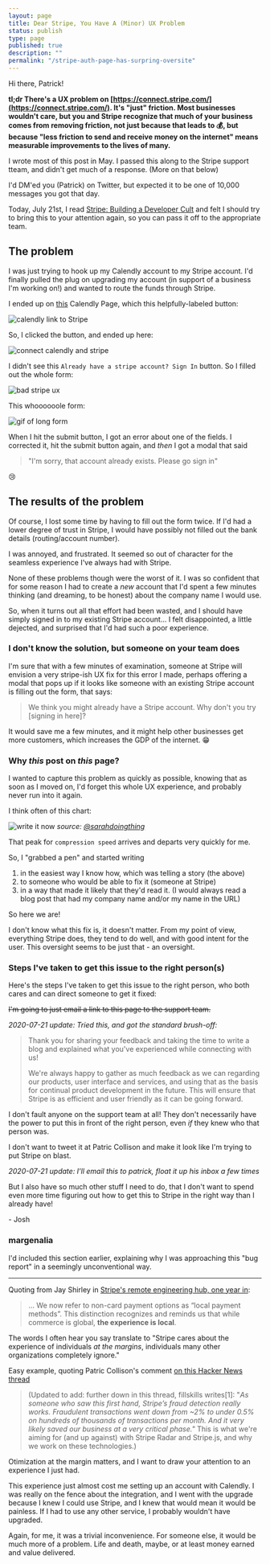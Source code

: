 ```yaml
---
layout: page
title: Dear Stripe, You Have A (Minor) UX Problem
status: publish
type: page
published: true
description: ""
permalink: "/stripe-auth-page-has-surpring-oversite"
---
```


Hi there, Patrick!

**tl;dr There's a UX problem on [https://connect.stripe.com/](https://connect.stripe.com/). It's "just" friction. Most businesses wouldn't care, but you and Stripe recognize that much of your business comes from removing friction, not just because that leads to 💰, but because "less friction to send and receive money on the internet" means measurable improvements to the lives of many.**

I wrote most of this post in May. I passed this along to the Stripe support tteam, and didn't get much of a response. (More on that below)

I'd DM'ed you (Patrick) on Twitter, but expected it to be one of 10,000 messages you got that day. 

Today, July 21st, I read [Stripe: Building a Developer Cult](https://subvert.substack.com/p/stripe-building-a-developer-cult) and felt I should try to bring this to your attention again, so you can pass it off to the appropriate team.


## The problem

I was just trying to hook up my Calendly account to my Stripe account. I'd finally pulled the plug on upgrading my account (in support of a business I'm working on!) and wanted to route the funds through Stripe.

I ended up on [this](https://calendly.com/integrations/stripe/) Calendly Page, which this helpfully-labeled button:

![calendly link to Stripe](/images/stripe_ux_00.jpg)

So, I clicked the button, and ended up here:

![connect calendly and stripe](/images/stripe_ux_02.jpg)

I didn't see this `Already have a stripe account? Sign In` button. So I filled out the whole form:

![bad stripe ux](/images/stripe_ux_01.jpg)

This whoooooole form:

![gif of long form](/images/stripe-surprising-oversite-01.gif)

When I hit the submit button, I got an error about one of the fields. I corrected it, hit the submit button again, and _then_ I got a modal that said 

> "I'm sorry, that account already exists. Please go sign in"

😢

## The results of the problem

Of course, I lost some time by having to fill out the form twice. If I'd had a lower degree of trust in Stripe, I would have possibly not filled out the bank details (routing/account number). 

I was annoyed, and frustrated. It seemed so out of character for the seamless experience I've always had with Stripe. 

None of these problems though were the worst of it. I was so confident that for some reason I had to create a _new_ account that I'd spent a few minutes thinking (and dreaming, to be honest) about the company name I would use. 

So, when it turns out all that effort had been wasted, and I should have simply signed in to my existing Stripe account... I felt disappointed, a little dejected, and surprised that I'd had such a poor experience. 

### I don't know the solution, but someone on your team does

I'm sure that with a few minutes of examination, someone at Stripe will envision a very stripe-ish UX fix for this error I made, perhaps offering a modal that pops up if it looks like someone with an existing Stripe account is filling out the form, that says:

> We think you might already have a Stripe account. Why don't you try [signing in here]?

It would save me a few minutes, and it might help other businesses get more customers, which increases the GDP of the internet. 😁

### Why _this_ post on _this_ page?

I wanted to capture this problem as quickly as possible, knowing that as soon as I moved on, I'd forget this whole UX experience, and probably never run into it again.

I think often of this chart:

![write it now](/images/2020-07-21-write-it-now.jpg)
_source: [@sarahdoingthing](https://twitter.com/sarahdoingthing/status/889082755203518464?s=20)_

That peak for `compression speed` arrives and departs very quickly for me. 

So, I "grabbed a pen" and started writing 

1. in the easiest way I know how, which was telling a story (the above) 
2. to someone who would be able to fix it (someone at Stripe)
3. in a way that made it likely that they'd read it. (I would always read a blog post that had my company name and/or my name in the URL)

So here we are! 

I don't know what this fix is, it doesn't matter. From my point of view, everything Stripe does, they tend to do well, and with good intent for the user. This oversight seems to be just that - an oversight. 

### Steps I've taken to get this issue to the right person(s)

Here's the steps I've taken to get this issue to the right person, who both cares and can direct someone to get it fixed:

<strike>I'm going to just email a link to this page to the support team.</strike> 

_2020-07-21 update: Tried this, and got the standard brush-off:_

> Thank you for sharing your feedback and taking the time to write a blog and explained what you've experienced while connecting with us! 
> 
> We're always happy to gather as much feedback as we can regarding our products, user interface and services, and using that as the basis for continual product development in the future. This will ensure that Stripe is as efficient and user friendly as it can be going forward.

I don't fault anyone on the support team at all! They don't necessarily have the power to put this in front of the right person, even _if_ they knew who that person was.

I don't want to tweet it at Patric Collison and make it look like I'm trying to put Stripe on blast. 

_2020-07-21 update: I'll email this to patrick, float it up his inbox a few times_

But I also have so much other stuff I need to do, that I don't want to spend even more time figuring out how to get this to Stripe in the right way than I already have!

\- Josh



### margenalia

I'd included this section earlier, explaining why I was approaching this "bug report" in a seemingly unconventional way.

--------------------

Quoting from Jay Shirley in [Stripe's remote engineering hub, one year in](https://stripe.com/blog/remote-hub-one-year):

> ... We now refer to non-card payment options as “local payment methods”. This distinction recognizes and reminds us that while commerce is global, **the experience is local**.

The words I often hear you say translate to "Stripe cares about the experience of individuals _at the margins_, individuals many other organizations completely ignore."

Easy example, quoting Patric Collison's comment [on this Hacker News thread](https://news.ycombinator.com/item?id=22936818)

> (Updated to add: further down in this thread, fillskills writes[1]: "_As someone who saw this first hand, Stripe’s fraud detection really works. Fraudulent transactions went down from ~2% to under 0.5% on hundreds of thousands of transactions per month. And it very likely saved our business at a very critical phase."_ This is what we're aiming for (and up against) with Stripe Radar and Stripe.js, and why we work on these technologies.)

Otimization at the margin matters, and I want to draw your attention to an experience I just had.

This experience just almost cost me setting up an account with Calendly. I was really on the fence about the integration, and I went with the upgrade because I knew I could use Stripe, and I knew that would mean it would be painless. If I had to use any other service, I probably wouldn't have upgraded.

Again, for me, it was a trivial inconvenience. For someone else, it would be much more of a problem. Life and death, maybe, or at least money earned and value delivered. 

